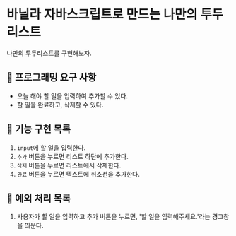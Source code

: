 # 바닐라 자바스크립트로 만드는 나만의 투두리스트

나만의 투두리스트를 구현해보자.

## 🎯 프로그래밍 요구 사항

- 오늘 해야 할 일을 입력하여 추가할 수 있다.
- 할 일을 완료하고, 삭제할 수 있다.

## 🚀 기능 구현 목록

1. `input`에 할 일을 입력한다.
2. `추가` 버튼을 누르면 리스트 하단에 추가한다.
3. `삭제` 버튼을 누르면 리스트에서 삭제한다.
4. `완료` 버튼을 누르면 텍스트에 취소선을 추가한다.

## 🚨 예외 처리 목록

1. 사용자가 할 일을 입력하고 추가 버튼을 누르면, '할 일을 입력해주세요.'라는 경고창을 띄운다.
